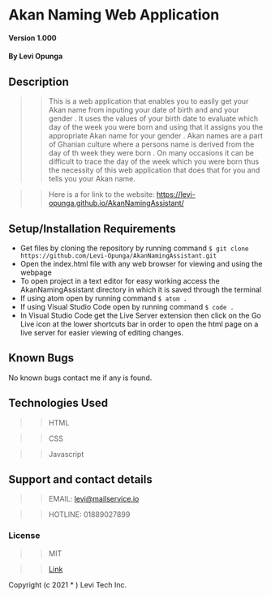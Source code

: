 # Akan Naming Web Application

#### Version 1.000

#### By **Levi Opunga**

## Description

> > This is a web application that enables you to easily get your Akan name from inputing your date of birth and and your gender . It uses the values of your birth date to evaluate which day of the week you were born and using that it assigns you the appropriate Akan name for your gender . Akan names are a part of Ghanian culture where a persons name is derived from the day of th week they were born . On many occasions it can be difficult to trace the day of the week which you were born thus the necessity of this web application that does that for you and tells you your Akan name.

> > Here is a for link to the website: https://levi-opunga.github.io/AkanNamingAssistant/

## Setup/Installation Requirements

- Get files by cloning the repository by running command `$ git clone https://github.com/Levi-Opunga/AkanNamingAssistant.git`
- Open the index.html file with any web browser for viewing and using the webpage
- To open project in a text editor for easy working access the AkanNamingAssistant directory in which it is saved through the terminal
- If using atom open by running command
  `$ atom .`
- If using Visual Studio Code open by running command
  `$ code .`
- In Visual Studio Code get the Live Server extension then click on the Go Live icon at the lower shortcuts bar in order to open the html page on a live server for easier viewing of editing changes.

## Known Bugs

No known bugs contact me if any is found.

## Technologies Used

> > HTML

> > CSS

> > Javascript

## Support and contact details

> > EMAIL: levi@mailservice.io

> > HOTLINE: 01889027899

### License

> > MIT

> > [Link](https://github.com/Levi-Opunga/AkanNamingAssistant/blob/master/License)

Copyright (c 2021 \* ) Levi Tech Inc.
